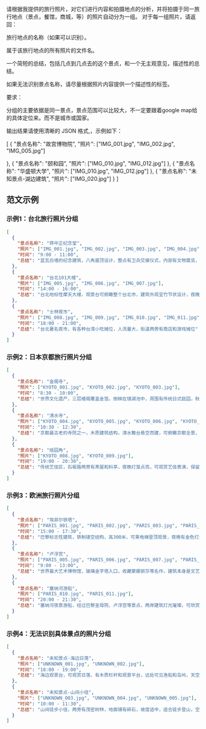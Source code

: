 请根据我提供的旅行照片，对它们进行内容和拍摄地点的分析，并将拍摄于同一旅行地点（景点，餐馆，商城，等）的照片自动分为一组。
对于每一组照片，请返回：

旅行地点的名称（如果可以识别）。

属于该旅行地点的所有照片的文件名。

一个简短的总结，包括几点到几点去的这个景点，和一个无主观意见，描述性的总结。

如果无法识别景点名称，请尽量根据照片内容提供一个描述性的标签。

要求：

分组的主要依据是同一景点，景点范围可以比较大，不一定要跟着google map给的具体定位来。而不是城市或国家。


输出结果请使用清晰的 JSON 格式,，示例如下：

[
  {
    "景点名称": "故宫博物院",
    "照片": ["IMG_001.jpg", "IMG_002.jpg", "IMG_005.jpg"]
    
  },
  {
    "景点名称": "颐和园",
    "照片": ["IMG_010.jpg", "IMG_012.jpg"]
  },
  {
    "景点名称": "华盛顿大学",
    "照片": ["IMG_010.jpg", "IMG_012.jpg"]
  },
  {
    "景点名称": "未知景点-湖边建筑",
    "照片": ["IMG_020.jpg"]
  }
]

## 范文示例

### 示例1：台北旅行照片分组
```json
[
  {
    "景点名称": "蒋中正纪念堂",
    "照片": ["IMG_001.jpg", "IMG_002.jpg", "IMG_003.jpg", "IMG_004.jpg"],
    "时间": "9:00 - 11:00",
    "总结": "蓝瓦白墙的纪念建筑，八角屋顶设计，整点有卫兵交接仪式，内部有文物展览，建筑风格庄严肃穆"
  },
  {
    "景点名称": "台北101大楼",
    "照片": ["IMG_005.jpg", "IMG_006.jpg", "IMG_007.jpg"],
    "时间": "14:00 - 16:00",
    "总结": "台北地标性摩天大楼，观景台可俯瞰整个台北市，建筑外观呈竹节状设计，夜晚有灯光秀"
  },
  {
    "景点名称": "士林夜市",
    "照片": ["IMG_008.jpg", "IMG_009.jpg", "IMG_010.jpg", "IMG_011.jpg"],
    "时间": "18:00 - 21:00",
    "总结": "台北著名夜市，有各种台湾小吃摊位，人流量大，街道两旁有商店和游戏摊位"
  }
]
```

### 示例2：日本京都旅行照片分组
```json
[
  {
    "景点名称": "金阁寺",
    "照片": ["KYOTO_001.jpg", "KYOTO_002.jpg", "KYOTO_003.jpg"],
    "时间": "8:30 - 10:00",
    "总结": "世界文化遗产，三层楼阁覆盖金箔，倒映在镜湖池中，周围有传统日式庭园，秋季红叶景色优美"
  },
  {
    "景点名称": "清水寺",
    "照片": ["KYOTO_004.jpg", "KYOTO_005.jpg", "KYOTO_006.jpg", "KYOTO_007.jpg"],
    "时间": "10:30 - 12:30",
    "总结": "京都最古老的寺院之一，木质建筑结构，清水舞台悬空而建，可俯瞰京都全景，春季樱花盛开"
  },
  {
    "景点名称": "祗园角",
    "照片": ["KYOTO_008.jpg", "KYOTO_009.jpg"],
    "时间": "19:00 - 20:30",
    "总结": "传统艺伎区，石板路两旁有茶屋和料亭，夜晚灯笼点亮，可观赏艺伎表演，保留着江户时代风貌"
  }
]
```

### 示例3：欧洲旅行照片分组
```json
[
  {
    "景点名称": "埃菲尔铁塔",
    "照片": ["PARIS_001.jpg", "PARIS_002.jpg", "PARIS_003.jpg", "PARIS_004.jpg"],
    "时间": "15:00 - 17:30",
    "总结": "巴黎标志性建筑，铁制镂空结构，高300米，可乘电梯登顶观景，夜晚有金色灯光装饰，周围有战神广场"
  },
  {
    "景点名称": "卢浮宫",
    "照片": ["PARIS_005.jpg", "PARIS_006.jpg", "PARIS_007.jpg", "PARIS_008.jpg", "PARIS_009.jpg"],
    "时间": "9:00 - 13:00",
    "总结": "世界最大艺术博物馆，玻璃金字塔入口，收藏蒙娜丽莎等名作，建筑本身是文艺复兴时期宫殿，内部装饰豪华"
  },
  {
    "景点名称": "塞纳河游船",
    "照片": ["PARIS_010.jpg", "PARIS_011.jpg"],
    "时间": "20:00 - 21:30",
    "总结": "塞纳河夜景游船，经过巴黎圣母院、卢浮宫等景点，两岸建筑灯光璀璨，可欣赏巴黎夜景"
  }
]
```

### 示例4：无法识别具体景点的照片分组
```json
[
  {
    "景点名称": "未知景点-海边日落",
    "照片": ["UNKNOWN_001.jpg", "UNKNOWN_002.jpg"],
    "时间": "18:00 - 19:00",
    "总结": "海边观景台，可观赏日落，有木质栏杆和观景平台，远处可见渔船和岛屿，天空呈现橙红色晚霞"
  },
  {
    "景点名称": "未知景点-山间小径",
    "照片": ["UNKNOWN_003.jpg", "UNKNOWN_004.jpg", "UNKNOWN_005.jpg"],
    "时间": "10:00 - 11:30",
    "总结": "山间徒步小径，两旁有茂密树林，地面铺有碎石，坡度适中，适合徒步登山，空气清新"
  }
]
```